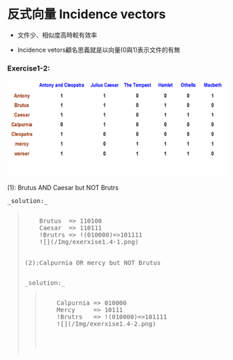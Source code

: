 # 反式向量 Incidence vectors

* 文件少、相似度高時較有效率

* Incidence vetors顧名思義就是以向量\(0與1\)表示文件的有無

### Exercise1-2:

![](/Img/exercise1.png "1123")  


(1): Brutus AND Caesar but NOT Brutrs

<pre>_solution:_<blockquote>
    Brutus  => 110100
    Caesar  => 110111
    !Brutrs => !(010000)=>101111  
    ![](/Img/exerxise1.4-1.png)
    
    
(2):Calpurnia OR mercy but NOT Brutus

<pre>_solution:_<blockquote>
    Calpurnia => 010000
    Mercy     => 10111
    !Brutrs   => !(010000)=>101111 
    ![](/Img/exerxise1.4-2.png)